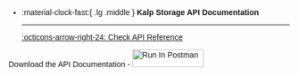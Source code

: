 <style> body {  font-family: "Source Sans 3", sans-serif!important; }</style>
<link href="https://fonts.googleapis.com/css2?family=Source+Sans+3:ital,wght@0,200..900;1,200..900&display=swap" rel="stylesheet">    <link rel="stylesheet" href="https://fonts.googleapis.com/icon?family=Material+Icons">

<div class="grid cards" markdown>

-   :material-clock-fast:{ .lg .middle } __Kalp Storage API Documentation__

    ---


    [:octicons-arrow-right-24: Check API Reference](https://app.swaggerhub.com/apis-docs/SIDDHESHPATANKAR_1/ipfs-api_documentation/1.0.0)



</div>

Download the API Documentation - [<img src="https://run.pstmn.io/button.svg" alt="Run In Postman" style="width: 128px; height: 32px;">](https://app.getpostman.com/run-collection/30994788-c99031b1-7c8b-456c-b48c-4bd00087d585?action=collection%2Ffork&source=rip_markdown&collection-url=entityId%3D30994788-c99031b1-7c8b-456c-b48c-4bd00087d585%26entityType%3Dcollection%26workspaceId%3De7d69352-1490-42c9-a378-83b974369878)